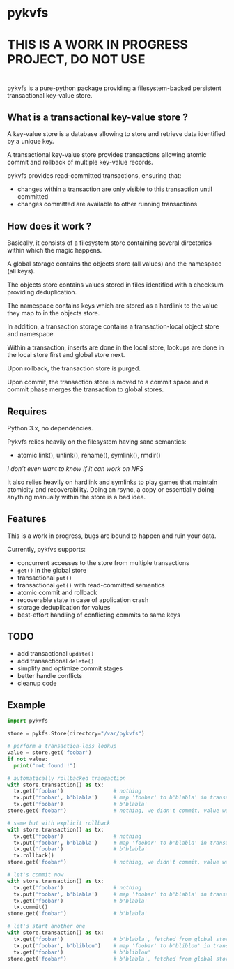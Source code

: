 # pykvfs

#
# THIS IS A WORK IN PROGRESS PROJECT, DO NOT USE
#

pykvfs is a pure-python package providing a filesystem-backed persistent transactional key-value store.


What is a transactional key-value store ?
-----------------------------------------
A key-value store is a database allowing to store and retrieve data identified by a unique key.

A transactional key-value store provides transactions allowing atomic commit and rollback of multiple key-value records.

pykvfs provides read-committed transactions, ensuring that:
- changes within a transaction are only visible to this transaction until committed
- changes committed are available to other running transactions


How does it work ?
------------------
Basically, it consists of a filesystem store containing several directories within which the magic happens.

A global storage contains the objects store (all values) and the namespace (all keys).

The objects store contains values stored in files identified with a checksum providing deduplication.

The namespace contains keys which are stored as a hardlink to the value they map to in the objects store.


In addition, a transaction storage contains a transaction-local object store and namespace.

Within a transaction, inserts are done in the local store, lookups are done in the local store first and global store next.

Upon rollback, the transaction store is purged.

Upon commit, the transaction store is moved to a commit space and a commit phase merges the transaction to global stores.


Requires
--------
Python 3.x, no dependencies.

Pykvfs relies heavily on the filesystem having sane semantics:
- atomic link(), unlink(), rename(), symlink(), rmdir()

*I don't even want to know if it can work on NFS*

It also relies heavily on hardlink and symlinks to play games that maintain atomicity and recoverability.
Doing an rsync, a copy or essentially doing anything manually within the store is a bad idea.


Features
--------
This is a work in progress, bugs are bound to happen and ruin your data.

Currently, pykfvs supports:
- concurrent accesses to the store from multiple transactions
- `get()` in the global store
- transactional `put()`
- transactional `get()` with read-committed semantics
- atomic commit and rollback
- recoverable state in case of application crash
- storage deduplication for values
- best-effort handling of conflicting commits to same keys 


TODO
----
- add transactional `update()`
- add transactional `delete()`
- simplify and optimize commit stages
- better handle conflicts
- cleanup code


Example
-------
```python
import pykvfs

store = pykfs.Store(directory="/var/pykvfs")

# perform a transaction-less lookup
value = store.get('foobar')
if not value:
  print("not found !")

# automatically rollbacked transaction
with store.transaction() as tx:
  tx.get('foobar')                # nothing
  tx.put('foobar', b'blabla')     # map 'foobar' to b'blabla' in transaction
  tx.get('foobar')                # b'blabla'
store.get('foobar')               # nothing, we didn't commit, value was not written outside transaction

# same but with explicit rollback
with store.transaction() as tx:
  tx.get('foobar')                # nothing
  tx.put('foobar', b'blabla')     # map 'foobar' to b'blabla' in transaction
  tx.get('foobar')                # b'blabla'
  tx.rollback()
store.get('foobar')               # nothing, we didn't commit, value was not written outside transaction

# let's commit now
with store.transaction() as tx:
  tx.get('foobar')                # nothing
  tx.put('foobar', b'blabla')     # map 'foobar' to b'blabla' in transaction
  tx.get('foobar')                # b'blabla'
  tx.commit()
store.get('foobar')               # b'blabla'

# let's start another one
with store.transaction() as tx:
  tx.get('foobar')                # b'blabla', fetched from global store
  tx.put('foobar', b'bliblou')    # map 'foobar' to b'bliblou' in transaction
  tx.get('foobar')                # b'bliblou'
store.get('foobar')               # b'blabla', fetched from global store

```

